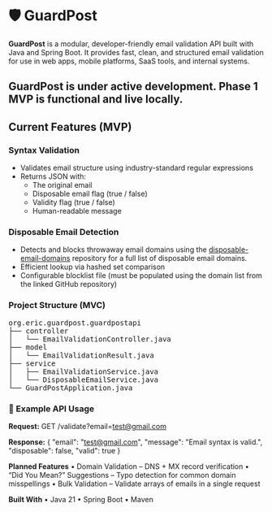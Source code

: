 # 🛡️ GuardPost

**GuardPost** is a modular, developer-friendly email validation API built with Java and Spring Boot. It provides fast, clean, and structured email validation for use in web apps, mobile platforms, SaaS tools, and internal systems.

GuardPost is under active development. Phase 1 MVP is functional and live locally.
---

## Current Features (MVP)

### Syntax Validation
- Validates email structure using industry-standard regular expressions
- Returns JSON with:
  - The original email
  - Disposable email flag (true / false)
  - Validity flag (true / false)
  - Human-readable message
 
### Disposable Email Detection
- Detects and blocks throwaway email domains using the [disposable-email-domains](https://github.com/disposable-email-domains/disposable-email-domains) repository for a full list of disposable email domains.
- Efficient lookup via hashed set comparison
- Configurable blocklist file (must be populated using the domain list from the linked GitHub repository)

### Project Structure (MVC)
<pre>
org.eric.guardpost.guardpostapi
├── controller
│   └── EmailValidationController.java
├── model
│   └── EmailValidationResult.java
├── service
│   ├── EmailValidationService.java
│   └── DisposableEmailService.java
└── GuardPostApplication.java
</pre>

### 🔧 Example API Usage

**Request:**
GET /validate?email=test@gmail.com

**Response:**
{
  "email": "test@gmail.com",
  "message": "Email syntax is valid.",
  "disposable": false,
  "valid": true
}

**Planned Features**
	•	Domain Validation – DNS + MX record verification
	•	“Did You Mean?” Suggestions – Typo detection for common domain misspellings
	•	Bulk Validation – Validate arrays of emails in a single request
 
**Built With**
	•	Java 21
	•	Spring Boot
	•	Maven
